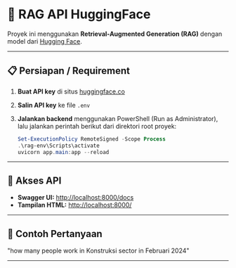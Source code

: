 # 🚀 RAG API HuggingFace

Proyek ini menggunakan **Retrieval-Augmented Generation (RAG)** dengan model dari [Hugging Face](https://huggingface.co).

---

## 📋 Persiapan / Requirement

1. **Buat API key** di situs [huggingface.co](https://huggingface.co)
2. **Salin API key** ke file `.env`
3. **Jalankan backend** menggunakan PowerShell (Run as Administrator), lalu jalankan perintah berikut dari direktori root proyek:

    ```powershell
    Set-ExecutionPolicy RemoteSigned -Scope Process
    .\rag-env\Scripts\activate
    uvicorn app.main:app --reload
    ```

---

## 🧪 Akses API

- **Swagger UI:** [http://localhost:8000/docs](http://localhost:8000/docs)
- **Tampilan HTML:** [http://localhost:8000/](http://localhost:8000/)

---

## 💬 Contoh Pertanyaan

"how many people work in Konstruksi sector in Februari 2024"

---
